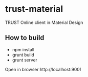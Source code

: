 # trust-material
TRUST Online client in Material Design

## How to build

- npm install
- grunt build
- grunt server

Open in browser http://localhost:9001